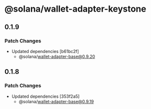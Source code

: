 # @solana/wallet-adapter-keystone

## 0.1.9

### Patch Changes

-   Updated dependencies [b61bc2f]
    -   @solana/wallet-adapter-base@0.9.20

## 0.1.8

### Patch Changes

-   Updated dependencies [353f2a5]
    -   @solana/wallet-adapter-base@0.9.19

